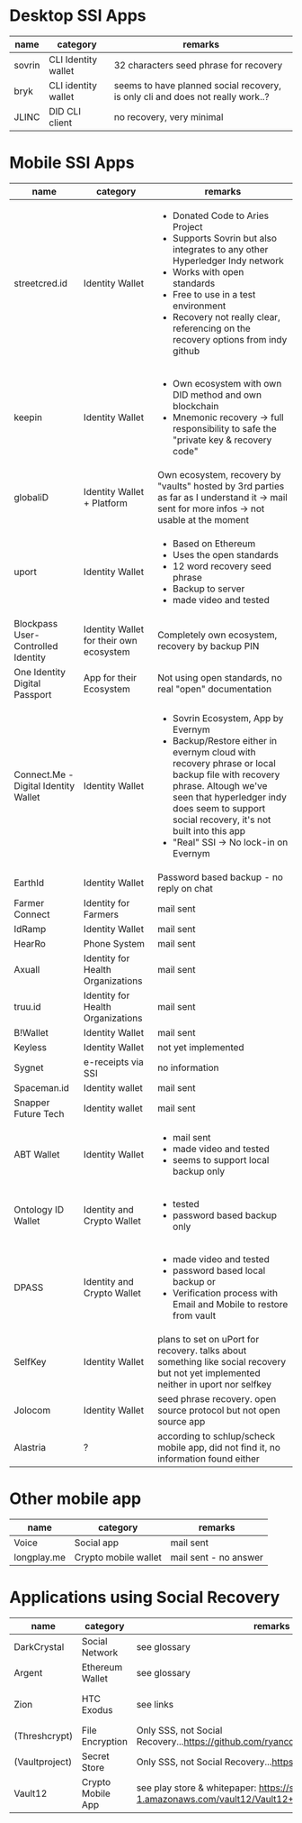 # Desktop SSI Apps
| name | category | remarks |
|---|---|---|
|sovrin | CLI Identity wallet | 32 characters seed phrase for recovery |
|bryk|CLI identity wallet | seems to have planned social recovery, is only cli and does not really work..?|
|JLINC|DID CLI client | no recovery, very minimal|


# Mobile SSI Apps
| name | category | remarks |
|---|---|---|
|streetcred.id|Identity Wallet|<ul><li>Donated Code to Aries Project</li><li>Supports Sovrin but also integrates to any other Hyperledger Indy network</li><li>Works with open standards</li><li>Free to use in a test environment</li><li>Recovery not really clear, referencing on the recovery options from indy github</li></ul>|
|keepin|Identity Wallet|<ul><li>Own ecosystem with own DID method and own blockchain</li><li>Mnemonic recovery -> full responsibility to safe the "private key & recovery code"</li></ul>|
|globaliD|Identity Wallet + Platform|Own ecosystem, recovery by "vaults" hosted by 3rd parties as far as I understand it -> mail sent for more infos -> not usable at the moment|
|uport|Identity Wallet|<ul><li>Based on Ethereum</li><li>Uses the open standards</li><li>12 word recovery seed phrase</li><li>Backup to server</li><li>made video and tested</ul>|
|Blockpass User-Controlled Identity|Identity Wallet for their own ecosystem|Completely own ecosystem, recovery by backup PIN|
|One Identity Digital Passport|App for their Ecosystem|Not using open standards, no real "open" documentation|
|Connect.Me - Digital Identity Wallet|Identity Wallet|<ul><li>Sovrin Ecosystem, App by Evernym</li><li>Backup/Restore either in evernym cloud with recovery phrase or local backup file with recovery phrase. Altough we've seen that hyperledger indy does seem to support social recovery, it's not built into this app</li><li>"Real" SSI -> No lock-in on Evernym</li></ul>|
|EarthId|Identity Wallet|Password based backup - no reply on chat|
|Farmer Connect |Identity for Farmers| mail sent |
|IdRamp |Identity Wallet| mail sent |
|HearRo |Phone System| mail sent |
|Axuall |Identity for Health Organizations| mail sent |
|truu.id |Identity for Health Organizations| mail sent |
|B!Wallet |Identity Wallet| mail sent |
|Keyless |Identity Wallet| not yet implemented |
|Sygnet |e-receipts via SSI| no information |
|Spaceman.id |Identity wallet| mail sent |
|Snapper Future Tech |Identity wallet| mail sent |
|ABT Wallet|Identity Wallet| <ul><li>mail sent</li><li>made video and tested</li><li>seems to support local backup only</li></ul>|
|Ontology ID Wallet|Identity and Crypto Wallet| <ul><li>tested</li><li>password based backup only</li></ul>|
|DPASS |Identity and Crypto Wallet| <ul><li>made video and tested</li><li>password based local backup or </li><li>Verification process with Email and Mobile to restore from vault</li></ul>|
|SelfKey |Identity Wallet| plans to set on uPort for recovery. talks about something like social recovery but not yet implemented neither in uport nor selfkey|
|Jolocom|Identity Wallet|seed phrase recovery. open source protocol but not open source app|
|Alastria|?|according to schlup/scheck mobile app, did not find it, no information found either|

# Other mobile app
| name | category | remarks |
|---|---|---|
|Voice |Social app| mail sent |
|longplay.me |Crypto mobile wallet| mail sent - no answer |

# Applications using Social Recovery
| name | category | remarks | tested? |
|---|---|---|---|
|DarkCrystal|Social Network| see glossary|no|
|Argent|Ethereum Wallet|see glossary|no|
|Zion|HTC Exodus|see links|no - we can't|
|(Threshcrypt)|File Encryption|Only SSS, not Social Recovery...https://github.com/ryancdotorg/threshcrypt |no|
|(Vaultproject)|Secret Store|Only SSS, not Social Recovery...https://www.vaultproject.io/ |no|
|Vault12|Crypto Mobile App|see play store & whitepaper: https://s3-us-west-1.amazonaws.com/vault12/Vault12+Platform+White+Paper.pdf|open|
